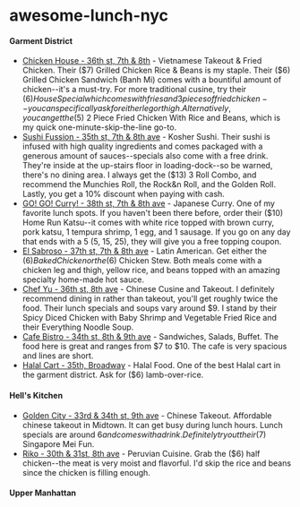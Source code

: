 # awesome-lunch-nyc

#### Garment District
- [Chicken House - 36th st, 7th & 8th](http://www.yelp.com/biz/chicken-house-new-york) - Vietnamese Takeout & Fried Chicken. Their ($7) Grilled Chicken Rice & Beans is my staple. Their ($6) Grilled Chicken Sandwich (Banh Mi) comes with a bountiful amount of chicken--it's a must-try. For more traditional cusine, try their ($6) House Special which comes with fries and 3 pieces of fried chicken--you can specifically ask for either leg or thigh. Alternatively, you can get the ($5) 2 Piece Fried Chicken With Rice and Beans, which is my quick one-minute-skip-the-line go-to.
- [Sushi Fussion - 35th st, 7th & 8th ave](http://www.yelp.com/biz/sushi-fussion-of-nyc-new-york) - Kosher Sushi. Their sushi is infused with high quality ingredients and comes packaged with a generous amount of sauces--specials also come with a free drink. They're inside at the up-stairs floor in loading-dock--so be warned, there's no dining area. I always get the ($13) 3 Roll Combo, and recommend the Munchies Roll, the Rock&n Roll, and the Golden Roll. Lastly, you get a 10% discount when paying with cash.
- [GO! GO! Curry! - 38th st, 7th & 8th ave](http://www.yelp.com/biz/go-go-curry-new-york) - Japanese Curry. One of my favorite lunch spots. If you haven't been there before, order their ($10) Home Run Katsu--it comes with white rice topped with brown curry, pork katsu, 1 tempura shrimp, 1 egg, and 1 sausage. If you go on any day that ends with a 5 (5, 15, 25), they will give you a free topping coupon.
- [El Sabroso - 37th st, 7th & 8th ave](http://www.yelp.com/biz/el-sabroso-new-york) - Latin American. Get either the ($6) Baked Chicken or the ($6) Chicken Stew. Both meals come with a chicken leg and thigh, yellow rice, and beans topped with an amazing specialty home-made hot sauce.
- [Chef Yu - 36th st, 8th ave](http://www.yelp.com/biz/chef-yu-new-york) - Chinese Cusine and Takeout. I definitely recommend dining in rather than takeout, you'll get roughly twice the food. Their lunch specials and soups vary around $9. I stand by their Spicy Diced Chicken with Baby Shrimp and Vegetable Fried Rice and their Everything Noodle Soup.
- [Cafe Bistro - 34th st, 8th & 9th ave](http://www.yelp.com/biz/bistro-market-place-new-york) - Sandwiches, Salads, Buffet. The food here is great and ranges from $7 to $10. The cafe is very spacious and lines are short.
- [Halal Cart - 35th, Broadway](http://www.yelp.com/) - Halal Food. One of the best Halal cart in the garment district. Ask for ($6) lamb-over-rice.

#### Hell's Kitchen
- [Golden City - 33rd & 34th st, 9th ave](http://www.yelp.com/biz/golden-city-chinese-restaurant-new-york) - Chinese Takeout. Affordable chinese takeout in Midtown. It can get busy during lunch hours. Lunch specials are around $6 and comes with a drink. Definitely try out their ($7) Singapore Mei Fun.
- [Riko - 30th & 31st, 8th ave](http://www.yelp.com/biz/riko-peruvian-cuisine-new-york-2) - Peruvian Cuisine. Grab the ($6) half chicken--the meat is very moist and flavorful. I'd skip the rice and beans since the chicken is filling enough.

#### Upper Manhattan
